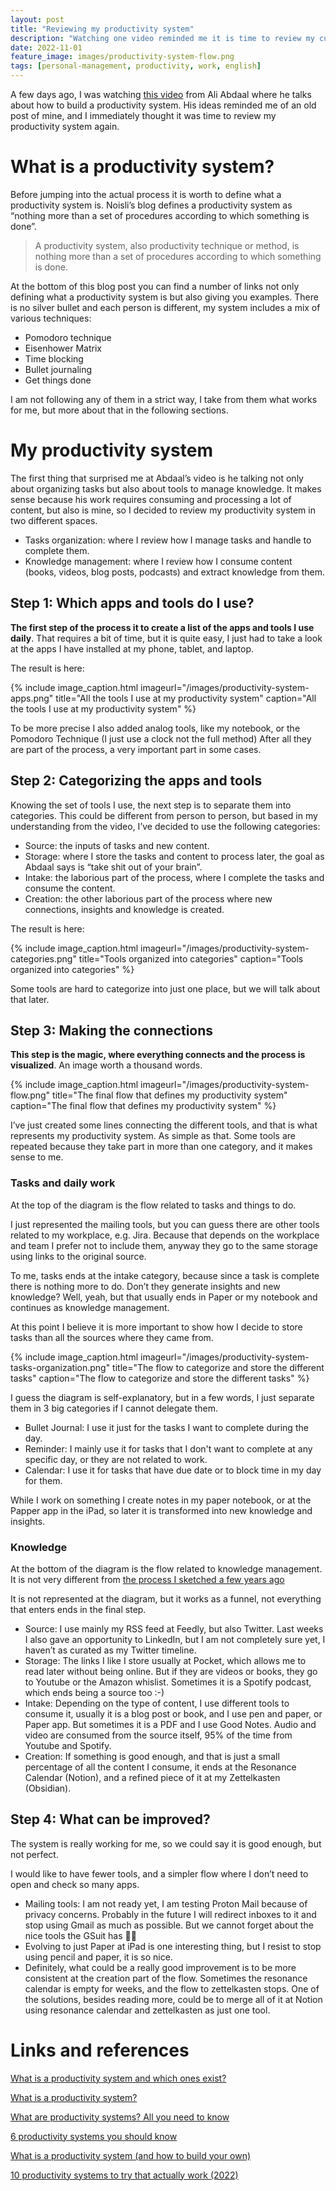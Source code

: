 ```yaml
---
layout: post
title: "Reviewing my productivity system"
description: "Watching one video reminded me it is time to review my current productivity system"
date: 2022-11-01
feature_image: images/productivity-system-flow.png
tags: [personal-management, productivity, work, english]
---
```


A few days ago, I was watching [this video](https://www.youtube.com/watch?v=T6hmdrsLQj8) from Ali Abdaal where he talks about how to build a productivity system. His ideas reminded me of an old post of mine, and I immediately thought it was time to review my productivity system again.

# What is a productivity system?

Before jumping into the actual process it is worth to define what a productivity system is. Noisli’s blog defines a productivity system as “nothing more than a set of procedures according to which something is done”.

> A productivity system, also productivity technique or method, is nothing more than a set of procedures according to which something is done.

At the bottom of this blog post you can find a number of links not only defining what a productivity system is but also giving you examples. There is no silver bullet and each person is different, my system includes a mix of various techniques:
* Pomodoro technique
* Eisenhower Matrix
* Time blocking
* Bullet journaling
* Get things done

I am not following any of them in a strict way, I take from them what works for me, but more about that in the following sections.

# My productivity system

The first thing that surprised me at Abdaal’s video is he talking not only about organizing tasks but also about tools to manage knowledge. It makes sense because his work requires consuming and processing a lot of content, but also is mine, so I decided to review my productivity system in two different spaces.
* Tasks organization: where I review how I manage tasks and handle to complete them.
* Knowledge management: where I review how I consume content (books, videos, blog posts, podcasts) and extract knowledge from them.

## Step 1: Which apps and tools do I use?

**The first step of the process it to create a list of the apps and tools I use daily**. That requires a bit of time, but it is quite easy, I just had to take a look at the apps I have installed at my phone, tablet, and laptop.

The result is here:

{% include image_caption.html imageurl="/images/productivity-system-apps.png" title="All the tools I use at my productivity system" caption="All the tools I use at my productivity system" %}

To be more precise I also added analog tools, like my notebook, or the Pomodoro Technique (I just use a clock not the full method) After all they are part of the process, a very important part in some cases.

## Step 2: Categorizing the apps and tools

Knowing the set of tools I use, the next step is to separate them into categories. This could be different from person to person, but based in my understanding from the video, I’ve decided to use the following categories:
* Source: the inputs of tasks and new content.
* Storage: where I store the tasks and content to process later, the goal as Abdaal says is “take shit out of your brain”.
* Intake: the laborious part of the process, where I complete the tasks and consume the content.
* Creation: the other laborious part of the process where new connections, insights and knowledge is created.

The result is here:

{% include image_caption.html imageurl="/images/productivity-system-categories.png" title="Tools organized into categories" caption="Tools organized into categories" %}

Some tools are hard to categorize into just one place, but we will talk about that later.

## Step 3: Making the connections

**This step is the magic, where everything connects and the process is visualized**. An image worth a thousand words.

{% include image_caption.html imageurl="/images/productivity-system-flow.png" title="The final flow that defines my productivity system" caption="The final flow that defines my productivity system" %}

I’ve just created some lines connecting the different tools, and that is what represents my productivity system. As simple as that. Some tools are repeated because they take part in more than one category, and it makes sense to me.

### Tasks and daily work

At the top of the diagram is the flow related to tasks and things to do.

I just represented the mailing tools, but you can guess there are other tools related to my workplace, e.g. Jira. Because that depends on the workplace and team I prefer not to include them, anyway they go to the same storage using links to the original source.

To me, tasks ends at the intake category, because since a task is complete there is nothing more to do. Don’t they generate insights and new knowledge? Well, yeah, but that usually ends in Paper or my notebook and continues as knowledge management.

At this point I believe it is more important to show how I decide to store tasks than all the sources where they came from.

{% include image_caption.html imageurl="/images/productivity-system-tasks-organization.png" title="The flow to categorize and store the different tasks" caption="The flow to categorize and store the different tasks" %}

I guess the diagram is self-explanatory, but in a few words, I just separate them in 3 big categories if I cannot delegate them.
* Bullet Journal: I use it just for the tasks I want to complete during the day.
* Reminder: I mainly use it for tasks that I don't want to complete at any specific day, or they are not related to work. 
* Calendar: I use it for tasks that have due date or to block time in my day for them.

While I work on something I create notes in my paper notebook, or at the Papper app in the iPad, so later it is transformed into new knowledge and insights.

### Knowledge

At the bottom of the diagram is the flow related to knowledge management. It is not very different from [the process I sketched a few years ago](https://ydarias.github.io/como-gestiono-conocimiento) 

It is not represented at the diagram, but it works as a funnel, not everything that enters ends in the final step.

* Source: I use mainly my RSS feed at Feedly, but also Twitter. Last weeks I also gave an opportunity to LinkedIn, but I am not completely sure yet, I haven’t as curated as my Twitter timeline.
* Storage: The links I like I store usually at Pocket, which allows me to read later without being online. But if they are videos or books, they go to Youtube or the Amazon whislist. Sometimes it is a Spotify podcast, which ends being a source too :-)
* Intake: Depending on the type of content, I use different tools to consume it, usually it is a blog post or book, and I use pen and paper, or Paper app. But sometimes it is a PDF and I use Good Notes. Audio and video are consumed from the source itself, 95% of the time from Youtube and Spotify.
* Creation: If something is good enough, and that is just a small percentage of all the content I consume, it ends at the Resonance Calendar (Notion), and a refined piece of it at my Zettelkasten (Obsidian). 

## Step 4: What can be improved?

The system is really working for me, so we could say it is good enough, but not perfect.

I would like to have fewer tools, and a simpler flow where I don’t need to open and check so many apps.

* Mailing tools: I am not ready yet, I am testing Proton Mail because of privacy concerns. Probably in the future I will redirect inboxes to it and stop using Gmail as much as possible. But we cannot forget about the nice tools the GSuit has 🤷‍♀️
* Evolving to just Paper at iPad is one interesting thing, but I resist to stop using pencil and paper, it is so nice.
* Definitely, what could be a really good improvement is to be more consistent at the creation part of the flow. Sometimes the resonance calendar is empty for weeks, and the flow to zettelkasten stops. One of the solutions, besides reading more, could be to merge all of it at Notion using resonance calendar and zettelkasten as just one tool.

# Links and references

[What is a productivity system and which ones exist?](https://blog.noisli.com/what-is-a-productivity-system-and-which-ones-exist/)

[What is a productivity system?](https://creadevlabs.com/what-is-a-productivity-system/)

[What are productivity systems? All you need to know](https://aproductiveperson.com/what-are-productivity-systems-all-you-need-to-know/)

[6 productivity systems you should know](https://monday.com/blog/productivity/6-productivity-systems-know/)

[What is a productivity system (and how to build your own)](https://irisreading.com/what-is-a-productivity-system-how-to-build-your-own/)

[10 productivity systems to try that actually work (2022)](https://emailanalytics.com/productivity-systems/)
